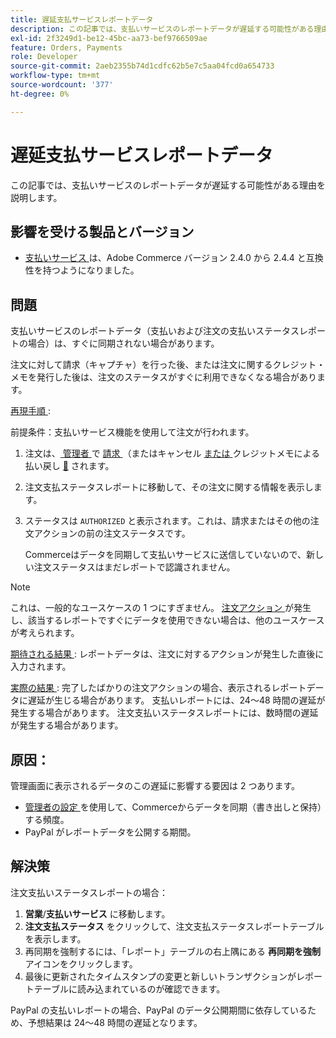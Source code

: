 ```yaml
---
title: 遅延支払サービスレポートデータ
description: この記事では、支払いサービスのレポートデータが遅延する可能性がある理由を説明します。
exl-id: 2f3249d1-be12-45bc-aa73-bef9766509ae
feature: Orders, Payments
role: Developer
source-git-commit: 2aeb2355b74d1cdfc62b5e7c5aa04fcd0a654733
workflow-type: tm+mt
source-wordcount: '377'
ht-degree: 0%

---
```


# 遅延支払サービスレポートデータ

この記事では、支払いサービスのレポートデータが遅延する可能性がある理由を説明します。

## 影響を受ける製品とバージョン

* [ 支払いサービス ](https://marketplace.magento.com/magento-payment-services.html) は、Adobe Commerce バージョン 2.4.0 から 2.4.4 と互換性を持つようになりました。

## 問題

支払いサービスのレポートデータ（支払いおよび注文の支払いステータスレポートの場合）は、すぐに同期されない場合があります。

注文に対して請求（キャプチャ）を行った後、または注文に関するクレジット・メモを発行した後は、注文のステータスがすぐに利用できなくなる場合があります。

<u> 再現手順 </u>:

前提条件：支払いサービス機能を使用して注文が行われます。

1. 注文は、[ 管理者 ](https://experienceleague.adobe.com/en/docs/commerce-admin/stores-sales/order-management/invoices#create-an-invoice) で [ 請求 ](https://experienceleague.adobe.com/en/docs/commerce-admin/stores-sales/point-of-purchase/assist/customer-account-create-order) （またはキャンセル [ または ](https://experienceleague.adobe.com/en/docs/commerce-admin/start/admin/admin) クレジットメモによる払い戻し [&#128279;](https://experienceleague.adobe.com/en/docs/commerce-admin/stores-sales/order-management/credit-memos/credit-memos) されます。
1. 注文支払ステータスレポートに移動して、その注文に関する情報を表示します。
1. ステータスは `AUTHORIZED` と表示されます。これは、請求またはその他の注文アクションの前の注文ステータスです。

   Commerceはデータを同期して支払いサービスに送信していないので、新しい注文ステータスはまだレポートで認識されません。

>[!NOTE]
>
>これは、一般的なユースケースの 1 つにすぎません。 [ 注文アクション ](https://experienceleague.adobe.com/en/docs/commerce-admin/stores-sales/order-management/orders/orders#actions) が発生し、該当するレポートですぐにデータを使用できない場合は、他のユースケースが考えられます。

<u> 期待される結果 </u>:
レポートデータは、注文に対するアクションが発生した直後に入力されます。

<u> 実際の結果 </u>:
完了したばかりの注文アクションの場合、表示されるレポートデータに遅延が生じる場合があります。 支払いレポートには、24～48 時間の遅延が発生する場合があります。 注文支払いステータスレポートには、数時間の遅延が発生する場合があります。

## 原因：

管理画面に表示されるデータのこの遅延に影響する要因は 2 つあります。

* [ 管理者の設定 ](https://experienceleague.adobe.com/docs/commerce-merchant-services/payment-services/configure/configure-admin.html) を使用して、Commerceからデータを同期（書き出しと保持）する頻度。
* PayPal がレポートデータを公開する期間。

## 解決策

注文支払いステータスレポートの場合：

1. **営業**/**支払いサービス** に移動します。
1. **注文支払ステータス** をクリックして、注文支払ステータスレポートテーブルを表示します。
1. 再同期を強制するには、「レポート」テーブルの右上隅にある **再同期を強制** アイコンをクリックします。
1. 最後に更新されたタイムスタンプの変更と新しいトランザクションがレポートテーブルに読み込まれているのが確認できます。

PayPal の支払いレポートの場合、PayPal のデータ公開期間に依存しているため、予想結果は 24～48 時間の遅延となります。
